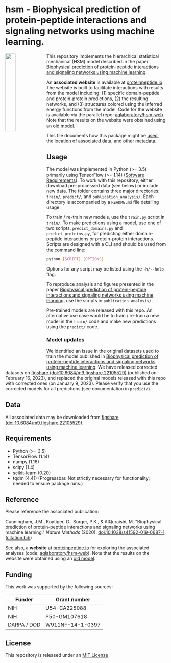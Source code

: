 # hsm - Biophysical prediction of protein-peptide interactions and signaling networks using machine learning. 

<img align="left" src="misc/symbol_name.png" style="width: 25%; height: 25%"/> 

This repository implements the hierarchical statistical mechanical (HSM) model described in the paper [Biophysical prediction of protein-peptide interactions and signaling networks using machine learning](https://doi.org/10.1038/s41592-019-0687-1). 

An **associated website** is available at [proteinpeptide.io](https://proteinpeptide.io). The website is built to facilitate interactions with results from the model including: (1) specific domain-peptide and protein-protein predictions, (2) the resulting networks, and (3) structures colored using the inferred energy functions from the model. Code for the website is available via the parallel repo: [aqlaboratory/hsm-web](https://github.com/aqlaboratory/hsm-web). Note that the results on the website were obtained using an [old model](#model-updates).

This file documents how this package might be [used](#usage), the [location of associated data](#data), and [other metadata](#reference). 

## Usage

The model was implemented in Python (>= 3.5) primarily using TensorFlow (>= 1.14) ([Software Requirements](#requirements)). To work with this repository, either download pre-processed data (see below) or include new data. The folder contains three major directories: `train/`, `predict/`, and `publication_analysis/`. Each directory is accompanied by a `README.md` file detailing usage. 

To train / re-train new models, use the `train.py` script in `train/`. To make predictions using a model, use one of two scripts, `predict_domains.py` and `predict_proteins.py`, for predicting either domain-peptide interactions or protein-protein interactions. Scripts are designed with a CLI and should be used from the command line: 

```bash
python [SCRIPT] [OPTIONS]
```

Options for any script may be listed using the `-h/--help` flag.

To reproduce analysis and figures presented in the paper [Biophysical prediction of protein-peptide interactions and signaling networks using machine learning](https://doi.org/10.1038/s41592-019-0687-1), use the scripts in `publication_analysis/`.

Pre-trained models are released with this repo. An alternative use case would be to train / re-train a new model in the `train/` code and make new predictions using the `predict/` code. 

### Model updates

We identified an issue in the original datasets used to train the model published in [Biophysical prediction of protein-peptide interactions and signaling networks using machine learning](https://doi.org/10.1038/s41592-019-0687-1). We have released corrected datasets on [figshare (doi:10.6084/m9.figshare.22105529)](https://doi.org/10.6084/m9.figshare.22105529) (published on February 16, 2023), and replaced the original models released with this repo with corrected ones (on January 9, 2023). Please verify that you use the corrected models for all predictions (see documentation in `predict/`).

## Data

All associated data may be downloaded from [figshare (doi:10.6084/m9.figshare.22105529)](https://doi.org/10.6084/m9.figshare.22105529).


## Requirements
- Python (>= 3.5)
- TensorFlow (1.14)
- numpy (1.18)
- scipy (1.4)
- scikit-learn (0.20)
- tqdm (4.41) (Progressbar. Not strictly necessary for functionality; needed to ensure package runs.)


## Reference
Please reference the associated publication:

Cunningham, J.M., Koytiger, G., Sorger, P.K., & AlQuraishi, M. "Biophysical prediction of protein-peptide interactions and signaling networks using machine learning." *Nature Methods* (2020). [doi:10.1038/s41592-019-0687-1](https://doi.org/10.1038/s41592-019-0687-1). ([citation.bib](misc/citation.bib))

See also, a **website** at [proteinpeptide.io](https://proteinpeptide.io) for exploring the associated analyses (code: [aqlaboratory/hsm-web](https://github.com/aqlaboratory/hsm-web)). Note that the results on the website were obtained using an [old model](#model-updates). 

## Funding

This work was supported by the following sources:

| **Funder** | **Grant number** |
| ---------- | ---------------- |
| NIH | U54-CA225088 |
| NIH | P50-GM107618 |
| DARPA / DOD | W911NF-14-1-0397 |

## License
This repository is released under an [MIT License](LICENSE)
